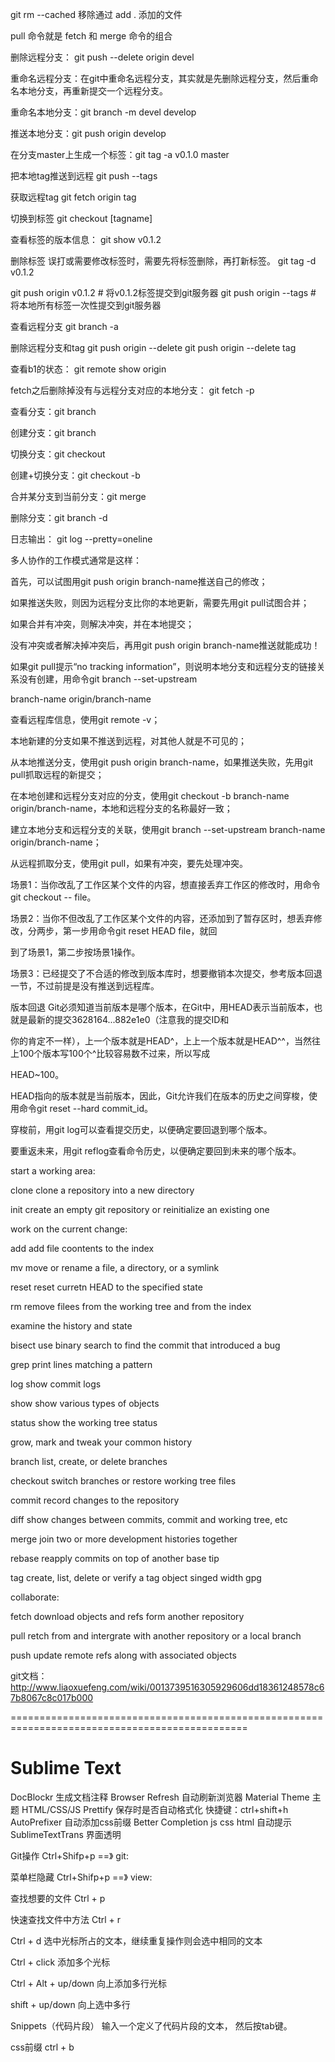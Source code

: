git rm --cached <filename>   移除通过 add . 添加的文件



pull 命令就是 fetch 和 merge 命令的组合





删除远程分支： git push --delete origin devel

重命名远程分支：在git中重命名远程分支，其实就是先删除远程分支，然后重命名本地分支，再重新提交一个远程分支。

重命名本地分支：git branch -m devel develop

推送本地分支：git push origin develop



在分支master上生成一个标签：git tag -a v0.1.0 master

把本地tag推送到远程     git push --tags

获取远程tag       git fetch origin tag <tagname>

切换到标签        git checkout [tagname]

查看标签的版本信息：   git show v0.1.2

删除标签
         误打或需要修改标签时，需要先将标签删除，再打新标签。
         git tag -d v0.1.2


git push origin v0.1.2 # 将v0.1.2标签提交到git服务器
git push origin --tags # 将本地所有标签一次性提交到git服务器







查看远程分支    git branch -a

删除远程分支和tag     git push origin --delete <branchName>
                      git push origin --delete tag <tagname>

查看b1的状态：        git remote show origin


fetch之后删除掉没有与远程分支对应的本地分支：   git fetch -p





查看分支：git branch

创建分支：git branch <name>

切换分支：git checkout <name>

创建+切换分支：git checkout -b <name>

合并某分支到当前分支：git merge <name>

删除分支：git branch -d <name>





日志输出：  git log --pretty=oneline


多人协作的工作模式通常是这样：

首先，可以试图用git push origin branch-name推送自己的修改；

如果推送失败，则因为远程分支比你的本地更新，需要先用git pull试图合并；

如果合并有冲突，则解决冲突，并在本地提交；

没有冲突或者解决掉冲突后，再用git push origin branch-name推送就能成功！

如果git pull提示“no tracking information”，则说明本地分支和远程分支的链接关系没有创建，用命令git branch --set-upstream

branch-name origin/branch-name



查看远程库信息，使用git remote -v；

本地新建的分支如果不推送到远程，对其他人就是不可见的；

从本地推送分支，使用git push origin branch-name，如果推送失败，先用git pull抓取远程的新提交；

在本地创建和远程分支对应的分支，使用git checkout -b branch-name origin/branch-name，本地和远程分支的名称最好一致；

建立本地分支和远程分支的关联，使用git branch --set-upstream branch-name origin/branch-name；

从远程抓取分支，使用git pull，如果有冲突，要先处理冲突。






场景1：当你改乱了工作区某个文件的内容，想直接丢弃工作区的修改时，用命令git checkout -- file。

场景2：当你不但改乱了工作区某个文件的内容，还添加到了暂存区时，想丢弃修改，分两步，第一步用命令git reset HEAD file，就回

到了场景1，第二步按场景1操作。

场景3：已经提交了不合适的修改到版本库时，想要撤销本次提交，参考版本回退一节，不过前提是没有推送到远程库。


版本回退
         Git必须知道当前版本是哪个版本，在Git中，用HEAD表示当前版本，也就是最新的提交3628164...882e1e0（注意我的提交ID和

你的肯定不一样），上一个版本就是HEAD^，上上一个版本就是HEAD^^，当然往上100个版本写100个^比较容易数不过来，所以写成

HEAD~100。

HEAD指向的版本就是当前版本，因此，Git允许我们在版本的历史之间穿梭，使用命令git reset --hard commit_id。

穿梭前，用git log可以查看提交历史，以便确定要回退到哪个版本。

要重返未来，用git reflog查看命令历史，以便确定要回到未来的哪个版本。










start a working area:

clone     clone a repository into a new directory

init      create an empty git repository or reinitialize an existing one



work on the current change:

add   add file coontents to the index

mv    move or rename a file, a directory,  or a symlink

reset   reset curretn HEAD  to  the specified  state

rm     remove filees from the working tree and from the index



examine  the history  and  state

bisect    use binary search to find the commit that introduced a bug

grep      print lines matching a pattern

log   show commit logs

show   show various types  of objects

status     show the working tree status



grow, mark  and tweak your common history

branch    list, create, or delete branches

checkout    switch branches or restore working tree files

commit      record   changes   to the repository

diff      show  changes  between commits, commit and working tree, etc

merge     join two or more development histories together

rebase    reapply commits  on top of another base tip

tag     create, list, delete or verify a tag object singed  width gpg


collaborate:

fetch     download objects and refs form another repository

pull   retch from and intergrate  with another repository or a local branch

push    update remote refs along with associated objects





git文档：http://www.liaoxuefeng.com/wiki/0013739516305929606dd18361248578c67b8067c8c017b000



===============================================================================================

 Sublime   Text
===============================================================================================



DocBlockr                  生成文档注释
Browser Refresh            自动刷新浏览器
Material Theme             主题
HTML/CSS/JS Prettify       保存时是否自动格式化  快捷键：ctrl+shift+h
AutoPrefixer               自动添加css前缀
Better Completion          js css  html 自动提示
SublimeTextTrans           界面透明




Git操作        Ctrl+Shifp+p ==》 git:

菜单栏隐藏   Ctrl+Shifp+p ==》 view:


查找想要的文件  Ctrl + p

快速查找文件中方法    Ctrl + r

Ctrl + d     选中光标所占的文本，继续重复操作则会选中相同的文本

Ctrl + click  添加多个光标

Ctrl + Alt + up/down   向上添加多行光标

shift + up/down     向上选中多行


Snippets（代码片段）    输入一个定义了代码片段的文本， 然后按tab键。

css前缀  ctrl + b

